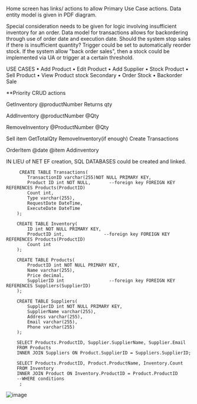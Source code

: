 Home screen has links/ actions to allow Primary Use Case actions.
Data entity model is given in PDF diagram.

Special consideration needs to be given for logic involving insufficient inventory for an order. Data model for transactions allows for backordering
through use of order date and execution date.
Should the system stop sales if there is insufficient quantity? Trigger could be set to automatically reorder stock.
If the system allow "back order sales", then a stock could be implemented via UA or trigger at a certain threshold.


USE CASES
•	Add Product
•	Edit Product
•	Add Supplier
•	Stock Product
•	Sell Product
•	View Product stock
Secondary
•	Order Stock
•	Backorder Sale

**Priority CRUD actions

GetInventory
	@productNumber
	Returns qty

AddInventory 
	@productNumber
	@Qty

RemoveInventory
	@ProductNumber
	@Qty

Sell item
	GetTotalQty
	RemoveInventory(if enough)
	Create Transactions

OrderItem
	@date
	@item
	Addinventory
 
 IN LIEU of NET EF creation, SQL DATABASES could be created and linked.
		
		 CREATE TABLE Transactions(
			TransactionID varchar(255)NOT NULL PRIMARY KEY,
			Product ID int NOT NULL,       --foreign key FOREIGN KEY REFERENCES Products(ProductID)
			Count int,
			Type varchar(255),
			RequestDate DateTime,
			ExecuteDate DateTime
		);
		
		CREATE TABLE Inventory(
			ID int NOT NULL PRIMARY KEY,
			ProductID int,               --foreign key FOREIGN KEY REFERENCES Products(ProductID)
			Count int
		);
		
		CREATE TABLE Products(
			ProductID int NOT NULL PRIMARY KEY,
			Name varchar(255),
			Price decimal,
			SupplierID int                 --foreign key FOREIGN KEY REFERENCES Suppliers(SupplierID)
		);
		
		CREATE TABLE Suppliers(
			SupplierID int NOT NULL PRIMARY KEY,
			SupplierName varchar(255),
			Address varchar(255),
			Email varchar(255),
			Phone varchar(255)
		);
		
		SELECT Products.ProductID, Supplier.SupplierName, Supplier.Email
		FROM Products
		INNER JOIN Suppliers ON Product.SupplierID = Suppliers.SupplierID;
		
		SELECT Products.ProductID, Product.ProductName, Inventory.Count
		FROM Inventory
		INNER JOIN Product ON Inventory.ProductID = Product.ProductID
		--WHERE conditions
		 ;
![image](https://github.com/ornthnooth/BusinessLogicDemo/assets/15217454/551c349a-8617-425f-a85c-a6f9d270796c)
